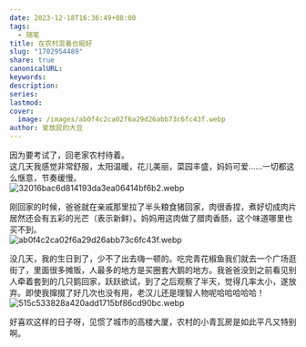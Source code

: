 ```yaml
---  
date: 2023-12-18T16:36:49+08:00  
tags:  
  - 随笔  
title: 在农村混着也挺好  
slug: "1702954489"  
share: true  
canonicalURL:   
keywords:   
description:   
series:   
lastmod:   
cover:  
  image: /images/ab0f4c2ca02f6a29d26abb73c6fc43f.webp  
author: 爱放屁的大豆  
---  
```

  
因为要考试了，回老家农村待着。  
这几天我感觉非常舒服，太阳温暖，花儿美丽，菜园丰盛，妈妈可爱……一切都这么惬意，节奏缓慢。  
![32016bac6d814193da3ea06414bf6b2.webp](/images/32016bac6d814193da3ea06414bf6b2.webp)  
  
刚回家的时候，爸爸就在亲戚那里拉了半头粮食猪回家，肉很香捏，煮好切成肉片居然还会有五彩的光芒（表示新鲜）。妈妈用这肉做了腊肉香肠，这个味道哪里也买不到。  
![ab0f4c2ca02f6a29d26abb73c6fc43f.webp](/images/ab0f4c2ca02f6a29d26abb73c6fc43f.webp)  
  
没几天，我的生日到了，少不了出去嗨一顿的。吃完青花椒鱼我们就去一个广场逛街了，里面很多摊贩，人最多的地方是买圈套大鹅的地方。我爸爸没到之前看见别人牵着套到的几只鹅回家，跃跃欲试，到了之后观察了半天，觉得几率太小，遂放弃。即使我撺掇了好几次也没有用，老汉儿还是理智人物呢哈哈哈哈哈！  
![515c533828a420add1715bf86cd90bc.webp](/images/515c533828a420add1715bf86cd90bc.webp)  
  
好喜欢这样的日子呀，见惯了城市的高楼大厦，农村的小青瓦房是如此平凡又特别啊。
